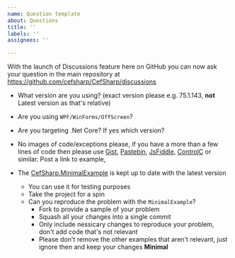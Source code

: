 ```yaml
---
name: Question template
about: Questions
title: ''
labels: ''
assignees: ''

---
```


With the launch of Discussions feature here on GitHub you can now ask your question in the main repository at https://github.com/cefsharp/CefSharp/discussions

- What version are you using? (exact version please e.g. 75.1.143, **not** Latest version as that's relative)

- Are you using `WPF/WinForms/OffScreen`?

- Are you targeting .Net Core? If yes which version?

- No images of code/exceptions please, if you have a more than a few lines of code then please use [Gist](http://gist.github.com/), [Pastebin](https://pastebin.com/), [JsFiddle](https://jsfiddle.net/), [ControlC](https://controlc.com/) or similar. Post a link to example, 

- The [CefSharp.MinimalExample](https://github.com/cefsharp/CefSharp) is kept up to date with the latest version
  - You can use it for testing purposes
  - Take the project for a spin
  - Can you reproduce the problem with the `MinimalExample`?
    - Fork to provide a sample of your problem
    - Squash all your changes into a single commit
    - Only include nessicary changes to reproduce your problem, don't add code that's not relevant
    - Please don't remove the other examples that aren't relevant, just ignore then and keep your changes **Minimal**
